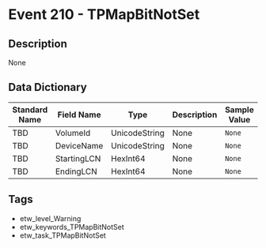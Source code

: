 # Event 210 - TPMapBitNotSet

## Description
None

## Data Dictionary
|Standard Name|Field Name|Type|Description|Sample Value|
|---|---|---|---|---|
|TBD|VolumeId|UnicodeString|None|`None`|
|TBD|DeviceName|UnicodeString|None|`None`|
|TBD|StartingLCN|HexInt64|None|`None`|
|TBD|EndingLCN|HexInt64|None|`None`|

## Tags
* etw_level_Warning
* etw_keywords_TPMapBitNotSet
* etw_task_TPMapBitNotSet